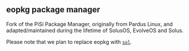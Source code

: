 eopkg package manager
---------------------

Fork of the PiSi Package Manager, originally from Pardus Linux,
and adapted/maintained during the lifetime of SolusOS, EvolveOS and Solus.

Please note that we plan to replace eopkg with [`sol`](https://github.com/solus-project/sol).
